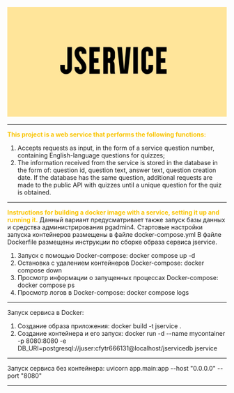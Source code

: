 ![](img_for_readme/main.jpg)
____
**<span style='color:rgb(250, 196, 0)'>This project is a web service that performs the following functions:</span>**
1. Accepts requests as input, in the form of a service question number, containing English-language questions for quizzes;
2. The information received from the service is stored in the database in the form of: question id, question text, answer text, question creation date. 
   If the database has the same question, additional requests are made to the public API with quizzes until a unique question for the quiz is obtained.
____
**<span style='color:rgb(250, 196, 0)'>Instructions for building a docker image with a service, setting it up and running it.</span>**
Данный вариант предусматривает также запуск базы данных и средства администрирования pgadmin4.
Стартовые настройки запуска контейнеров размещены в файле docker-compose.yml
В файле Dockerfile размещены инструкции по сборке образа сервиса jservice.
1. Запуск с помощью Docker-compose: docker compose up -d
2. Остановка с удалением контейнеров Docker-compose: docker compose down
3. Просмотр информации о запущенных процессах Docker-compose: docker compose ps
4. Просмотр логов в Docker-compose: docker compose logs
____
Запуск сервиса в Docker:
1. Создание образа приложения: docker build -t jservice .  
2. Создание контейнера и его запуск: docker run -d --name mycontainer -p 8080:8080 -e DB_URI=postgresql://juser:cfytr666131@localhost/jservicedb jservice
____
Запуск сервиса без контейнера:
uvicorn app.main:app --host "0.0.0.0" --port "8080"
____